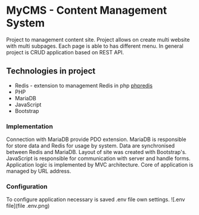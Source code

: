# MyCMS - Content Management System

Project to management content site. Project allows on create multi website with multi subpages. Each page is able to has different menu. In general project is CRUD application based on REST API. 
## Technologies in project
- Redis - extension to management Redis in php [phpredis](https://github.com/phpredis/phpredis)
- PHP
- MariaDB
- JavaScript
- Bootstrap

### Implementation
Connection with MariaDB provide PDO extension. MariaDB is responsible for store data and Redis for usage by system. Data are synchronised between Redis and MariaDB. Layout of site was created with Bootstrap's. JavaScript is responsible for communication with server and handle forms. Application logic is implemented by MVC architecture. Core of application is managed by URL address.

### Configuration
To configure application necessary is saved .env file own settings.
![.env file](file .env.png)
